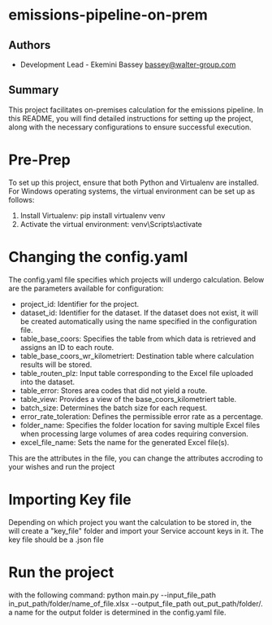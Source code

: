 # emissions-pipeline-on-prem

## Authors

- Development Lead - Ekemini Bassey bassey@walter-group.com


## Summary

This project facilitates on-premises calculation for the emissions pipeline. In this README, 
you will find detailed instructions for setting up the project, along with the necessary configurations to ensure successful execution.


# Pre-Prep 

To set up this project, ensure that both Python and Virtualenv are installed. For Windows operating systems, the virtual environment can be set up as follows:

1. Install Virtualenv: pip install virtualenv venv
2. Activate the virtual environment: venv\Scripts\activate

# Changing the config.yaml

The config.yaml file specifies which projects will undergo calculation. Below are the parameters available for configuration:
- project_id: Identifier for the project.
- dataset_id: Identifier for the dataset. If the dataset does not exist, it will be created automatically using the name specified in the configuration file.
- table_base_coors: Specifies the table from which data is retrieved and assigns an ID to each route.
- table_base_coors_wr_kilometriert: Destination table where calculation results will be stored.
- table_routen_plz: Input table corresponding to the Excel file uploaded into the dataset.
- table_error: Stores area codes that did not yield a route.
- table_view: Provides a view of the base_coors_kilometriert table.
- batch_size: Determines the batch size for each request.
- error_rate_toleration: Defines the permissible error rate as a percentage.
- folder_name: Specifies the folder location for saving multiple Excel files when processing large volumes of area codes requiring conversion.
- excel_file_name: Sets the name for the generated Excel file(s).

This are the attributes in the file, you can change the attributes accroding to your wishes and run the project

# Importing Key file

Depending on which project you want the calculation to be stored in, the will create a "key_file" folder and import your Service account keys in it. The key 
file should be a .json file 

# Run the project

with the following command: python main.py --input_file_path in_put_path/folder/name_of_file.xlsx  --output_file_path out_put_path/folder/. a name for the output folder is determined 
in the config.yaml file. 